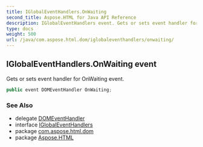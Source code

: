```yaml
---
title: IGlobalEventHandlers.OnWaiting
second_title: Aspose.HTML for Java API Reference
description: IGlobalEventHandlers event. Gets or sets event handler for OnWaiting event
type: docs
weight: 500
url: /java/com.aspose.html.dom/iglobaleventhandlers/onwaiting/
---
```

## IGlobalEventHandlers.OnWaiting event

Gets or sets event handler for OnWaiting event.

```java
public event DOMEventHandler OnWaiting;
```

### See Also

* delegate [DOMEventHandler](../../../com.aspose.html.dom.events/domeventhandler/)
* interface [IGlobalEventHandlers](../)
* package [com.aspose.html.dom](../../../com.aspose.html.dom/)
* package [Aspose.HTML](../../../)
